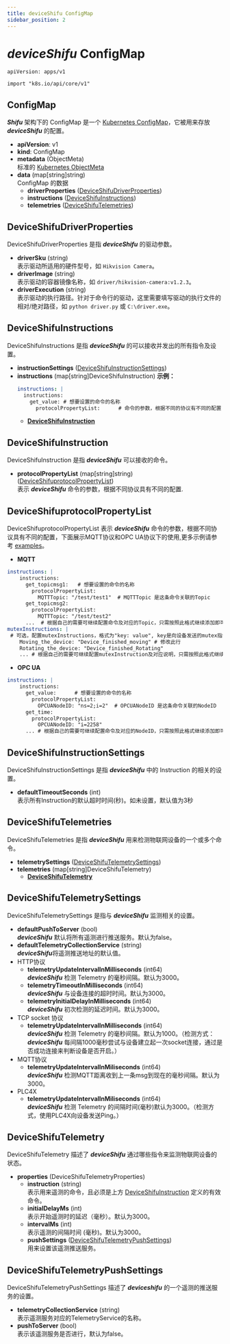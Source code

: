 ```yaml
---
title: deviceShifu ConfigMap
sidebar_position: 2
---
```


# ***deviceShifu*** ConfigMap

`apiVersion: apps/v1`

`import "k8s.io/api/core/v1"`

## ConfigMap

***Shifu*** 架构下的 ConfigMap 是一个 [Kubernetes ConfigMap](https://kubernetes.io/docs/reference/kubernetes-api/config-and-storage-resources/config-map-v1/)，它被用来存放 ***deviceShifu*** 的配置。

- **apiVersion**: v1
- **kind**: ConfigMap
- **metadata** (ObjectMeta)<br/>标准的 [Kubernetes ObjectMeta](https://kubernetes.io/docs/reference/kubernetes-api/common-definitions/object-meta/#ObjectMeta)
- **data** (map[string]string)<br/>ConfigMap 的数据
    - **driverProperties** ([DeviceShifuDriverProperties](#deviceshifudriverproperties))
    - **instructions** ([DeviceShifuInstructions](#deviceshifuinstructions))
    - **telemetries** ([DeviceShifuTelemetries](#deviceshifutelemetries))

## DeviceShifuDriverProperties

DeviceShifuDriverProperties 是指 ***deviceShifu*** 的驱动参数。

- **driverSku** (string)<br/>表示驱动所适用的硬件型号，如 `Hikvision Camera`。
- **driverImage** (string)<br/>表示驱动的容器镜像名称，如 `driver/hikvision-camera:v1.2.3`。
- **driverExecution** (string)<br/>表示驱动的执行路径。针对于命令行的驱动，这里需要填写驱动的执行文件的相对/绝对路径，如 `python driver.py` 或 `C:\driver.exe`。

## DeviceShifuInstructions

DeviceShifuInstructions 是指 ***deviceShifu*** 的可以接收并发出的所有指令及设置。

- **instructionSettings** ([DeviceShifuInstructionSettings](#deviceshifuinstructionsettings))
- **instructions** (map[string]DeviceShifuInstruction)
**示例：**
    ```yml
    instructions: |
      instructions:
        get_value: # 想要设置的命令的名称
          protocolPropertyList:      # 命令的参数，根据不同的协议有不同的配置
    ```
    - **[DeviceShifuInstruction](#deviceshifuinstruction)**

## DeviceShifuInstruction

DeviceShifuInstruction 是指 ***deviceShifu*** 可以接收的命令。

- **protocolPropertyList** (map[string]string)([DeviceShifuprotocolPropertyList](#deviceshifuprotocolpropertylist))<br/>表示 ***deviceShifu*** 命令的参数，根据不同协议具有不同的配置.

## DeviceShifuprotocolPropertyList

DeviceShifuprotocolPropertyList 表示 ***deviceShifu*** 命令的参数，根据不同协议具有不同的配置，下面展示MQTT协议和OPC UA协议下的使用,更多示例请参考 [examples](https://github.com/Edgenesis/shifu/tree/main/examples)。

- **MQTT**
```yml
instructions: |
    instructions:
      get_topicmsg1:   # 想要设置的命令的名称
        protocolPropertyList:
          MQTTTopic: "/test/test1"  # MQTTTopic 是这条命令关联的Topic
      get_topicmsg2:   
        protocolPropertyList:
          MQTTTopic: "/test/test2"
      ...  # 根据自己的需要可继续配置命令及对应的Topic，只需按照此格式继续添加即可
mutexInstructions: | 
 # 可选，配置mutexInstructions，格式为"key: value", key是向设备发送的mutex指令，设备执行mutex指令时进入忙碌状态，拒绝接收其它指令，value是设备返回给MQTT broker的响应，表示设备已完成对应mutex指令，恢复空闲状态 
    Moving_the_device: "Device_finished_moving" # 修改此行
    Rotating_the_device: "Device_finished_Rotating"
    ... # 根据自己的需要可继续配置mutexInstruction及对应说明，只需按照此格式继续添加即可
```
- **OPC UA**
```yml
instructions: |
    instructions:
      get_value:      # 想要设置的命令的名称 
        protocolPropertyList:
          OPCUANodeID: "ns=2;i=2"  # OPCUANodeID 是这条命令关联的NodeID
      get_time:
        protocolPropertyList:
          OPCUANodeID: "i=2258"
      ... # 根据自己的需要可继续配置命令及对应的NodeID，只需按照此格式继续添加即可
```


## DeviceShifuInstructionSettings

DeviceShifuInstructionSettings 是指 ***deviceShifu*** 中的 Instruction 的相关的设置。

- **defaultTimeoutSeconds** (int)<br/>表示所有Instruction的默认超时时间(秒)。如未设置，默认值为3秒

## DeviceShifuTelemetries

DeviceShifuTelemetries 是指 ***deviceShifu*** 用来检测物联网设备的一个或多个命令。

- **telemetrySettings** ([DeviceShifuTelemetrySettings](#deviceshifutelemetrysettings))
- **telemetries** (map[string]DeviceShifuTelemetry)
    - **[DeviceShifuTelemetry](#deviceshifutelemetry)**

## DeviceShifuTelemetrySettings

DeviceShifuTelemetrySettings 是指与 ***deviceShifu*** 监测相关的设置。

- **defaultPushToServer** (bool)<br/>***deviceShifu*** 默认将所有遥测进行推送服务。默认为false。
- **defaultTelemetryCollectionService** (string)<br/>***deviceShifu***将遥测推送地址的默认值。
- HTTP协议
    - **telemetryUpdateIntervalInMilliseconds** (int64)<br/>***deviceShifu*** 检测 Telemetry 的毫秒间隔。默认为3000。
    - **telemetryTimeoutInMilliseconds** (int64)<br/>***deviceShifu*** 与设备连接的超时时间。默认为3000。
    - **telemetryInitialDelayInMilliseconds** (int64)<br/>***deviceShifu*** 初次检测的延迟时间。默认为3000。
- TCP socket 协议
    - **telemetryUpdateIntervalInMilliseconds** (int64)<br/>***deviceShifu*** 检测 Telemetry 的毫秒间隔。默认为1000。（检测方式：***deviceShifu*** 每间隔1000毫秒尝试与设备建立起一次socket连接，通过是否成功连接来判断设备是否开启。）
- MQTT协议
    - **telemetryUpdateIntervalInMiliseconds** (int64)<br/>***deviceShifu*** 检测MQTT距离收到上一条msg到现在的毫秒间隔。默认为3000。
- PLC4X
    - **telemetryUpdateIntervalInMiliseconds** (int64)<br/>***deviceShifu*** 检测 Telemetry 的间隔时间(毫秒)默认为3000。（检测方式，使用PLC4X向设备发送Ping。）

## DeviceShifuTelemetry

DeviceShifuTelemetry 描述了 ***deviceShifu*** 通过哪些指令来监测物联网设备的状态。

- **properties** (DeviceShifuTelemetryProperties)
    - **instruction** (string)<br/>表示用来遥测的命令，且必须是上方 [DeviceShifuInstruction](#deviceshifuinstruction) 定义的有效命令。
    - **initialDelayMs** (int)<br/>表示开始遥测时的延迟（毫秒）。默认为3000。
    - **intervalMs** (int)<br/>表示遥测的间隔时间 (毫秒)。默认为3000。
    - **pushSettings** ([DeviceShifuTelemetryPushSettings](#deviceshifutelemetrypushsettings))<br/>用来设置该遥测推送服务。

## DeviceShifuTelemetryPushSettings

DeviceShifuTelemetryPushSettings 描述了 ***deviceshifu*** 的一个遥测的推送服务的设置。

- **telemetryCollectionService** (string)<br/>表示遥测服务对应的TelemetryService的名称。
- **pushToServer** (bool)<br/>表示该遥测服务是否进行，默认为false。
